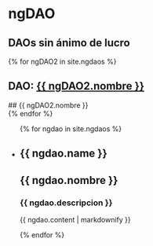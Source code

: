 # ngDAO
## DAOs sin ánimo de lucro

{% for ngDAO2 in site.ngdaos %}
  <div class="ngdao">
    <h2>DAO: <a href="{{ ngDAO2.web }}">{{ ngDAO2.nombre }}</a></h2>
    ## {{ ngDAO2.nombre }}
  </div>
{% endfor %}

<ul>
  {% for ngdao in site.ngdaos %}
    <li>
      <h2>{{ ngdao.name }}</h2>
      <h2>{{ ngdao.nombre }}</h2>
      <h3>{{ ngdao.descripcion }}</h3>
      <p>{{ ngdao.content | markdownify }}</p>
    </li>
  {% endfor %}
</ul>

